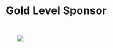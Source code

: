 # Gold Level Sponsor

<img src="images/jfrog.png" style="border:none; box-shadow:none; margin: 30px; background:white;"/>
